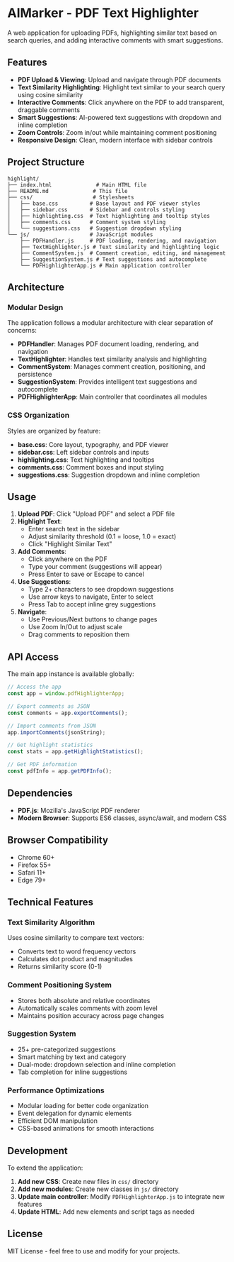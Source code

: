 # AIMarker - PDF Text Highlighter

A web application for uploading PDFs, highlighting similar text based on search queries, and adding interactive comments with smart suggestions.

## Features

- **PDF Upload & Viewing**: Upload and navigate through PDF documents
- **Text Similarity Highlighting**: Highlight text similar to your search query using cosine similarity
- **Interactive Comments**: Click anywhere on the PDF to add transparent, draggable comments
- **Smart Suggestions**: AI-powered text suggestions with dropdown and inline completion
- **Zoom Controls**: Zoom in/out while maintaining comment positioning
- **Responsive Design**: Clean, modern interface with sidebar controls

## Project Structure

```
highlight/
├── index.html              # Main HTML file
├── README.md              # This file
├── css/                   # Stylesheets
│   ├── base.css          # Base layout and PDF viewer styles
│   ├── sidebar.css       # Sidebar and controls styling
│   ├── highlighting.css  # Text highlighting and tooltip styles
│   ├── comments.css      # Comment system styling
│   └── suggestions.css   # Suggestion dropdown styling
└── js/                   # JavaScript modules
    ├── PDFHandler.js     # PDF loading, rendering, and navigation
    ├── TextHighlighter.js # Text similarity and highlighting logic
    ├── CommentSystem.js  # Comment creation, editing, and management
    ├── SuggestionSystem.js # Text suggestions and autocomplete
    └── PDFHighlighterApp.js # Main application controller
```

## Architecture

### Modular Design
The application follows a modular architecture with clear separation of concerns:

- **PDFHandler**: Manages PDF document loading, rendering, and navigation
- **TextHighlighter**: Handles text similarity analysis and highlighting
- **CommentSystem**: Manages comment creation, positioning, and persistence
- **SuggestionSystem**: Provides intelligent text suggestions and autocomplete
- **PDFHighlighterApp**: Main controller that coordinates all modules

### CSS Organization
Styles are organized by feature:

- **base.css**: Core layout, typography, and PDF viewer
- **sidebar.css**: Left sidebar controls and inputs
- **highlighting.css**: Text highlighting and tooltips
- **comments.css**: Comment boxes and input styling
- **suggestions.css**: Suggestion dropdown and inline completion

## Usage

1. **Upload PDF**: Click "Upload PDF" and select a PDF file
2. **Highlight Text**: 
   - Enter search text in the sidebar
   - Adjust similarity threshold (0.1 = loose, 1.0 = exact)
   - Click "Highlight Similar Text"
3. **Add Comments**:
   - Click anywhere on the PDF
   - Type your comment (suggestions will appear)
   - Press Enter to save or Escape to cancel
4. **Use Suggestions**:
   - Type 2+ characters to see dropdown suggestions
   - Use arrow keys to navigate, Enter to select
   - Press Tab to accept inline grey suggestions
5. **Navigate**:
   - Use Previous/Next buttons to change pages
   - Use Zoom In/Out to adjust scale
   - Drag comments to reposition them

## API Access

The main app instance is available globally:

```javascript
// Access the app
const app = window.pdfHighlighterApp;

// Export comments as JSON
const comments = app.exportComments();

// Import comments from JSON
app.importComments(jsonString);

// Get highlight statistics
const stats = app.getHighlightStatistics();

// Get PDF information
const pdfInfo = app.getPDFInfo();
```

## Dependencies

- **PDF.js**: Mozilla's JavaScript PDF renderer
- **Modern Browser**: Supports ES6 classes, async/await, and modern CSS

## Browser Compatibility

- Chrome 60+
- Firefox 55+
- Safari 11+
- Edge 79+

## Technical Features

### Text Similarity Algorithm
Uses cosine similarity to compare text vectors:
- Converts text to word frequency vectors
- Calculates dot product and magnitudes
- Returns similarity score (0-1)

### Comment Positioning System
- Stores both absolute and relative coordinates
- Automatically scales comments with zoom level
- Maintains position accuracy across page changes

### Suggestion System
- 25+ pre-categorized suggestions
- Smart matching by text and category
- Dual-mode: dropdown selection and inline completion
- Tab completion for inline suggestions

### Performance Optimizations
- Modular loading for better code organization
- Event delegation for dynamic elements
- Efficient DOM manipulation
- CSS-based animations for smooth interactions

## Development

To extend the application:

1. **Add new CSS**: Create new files in `css/` directory
2. **Add new modules**: Create new classes in `js/` directory
3. **Update main controller**: Modify `PDFHighlighterApp.js` to integrate new features
4. **Update HTML**: Add new elements and script tags as needed

## License

MIT License - feel free to use and modify for your projects.